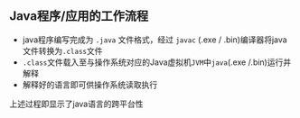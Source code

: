  Java程序/应用的工作流程
----
- java程序编写完成为 ``.java`` 文件格式，经过 ``javac`` (.exe / .bin)编译器将java文件转换为``.class``文件
- ``.class``文件载入至与操作系统对应的Java虚拟机``JVM``中``java``(.exe /.bin)运行并解释
- 解释好的语言即可供操作系统读取执行

 上述过程即显示了java语言的跨平台性
